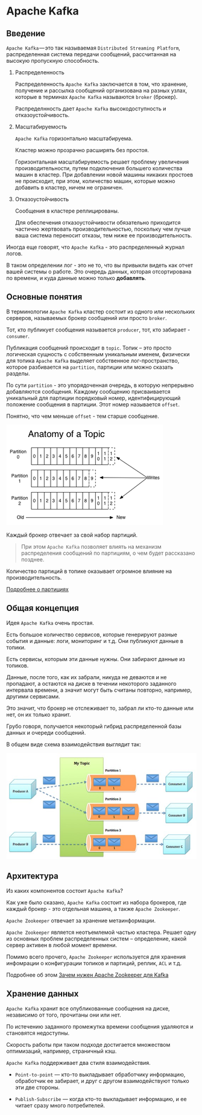 # Apache Kafka

## Введение

`Apache Kafka` — это так называемая `Distributed Streaming Platform`, распределенная система передачи сообщений, рассчитанная на высокую пропускную способность.

1. Распределенность
    
    Распределенность `Apache Kafka` заключается в том, что хранение, получение и рассылка сообщений организована на разных узлах, которые в терминах `Apache Kafka` называются `broker` (брокер).

    Распределнность дает `Apache Kafka` высокодоступность и отказоустойчивость.
    
2. Масштабируемость
    
    `Apache Kafka` горизонтально масштабируема.

    Кластер можно прозрачно расширять без простоя.
    
    Горизонтальная масштабируемость решает проблему увеличения производительности, путем подключения большего количества машин в кластер. При добавлении новой машины никаких простоев не происходит, при этом, количество машин, которые можно добавить в кластер, ничем не ограничен.

3. Отказоустойчивость

    Сообщения в кластере реплицированы.
    
    Для обеспечения отказоустойчивости обязательно приходится частично жертвовать производительностью, поскольку чем лучше ваша система переносит отказы, тем ниже ее производительность. 
    

Иногда еще говорят, что `Apache Kafka` - это распределенный журнал логов.

В таком определении лог - это не то, что вы привыкли видеть как отчет вашей системы о работе.
Это очередь данных, которая отсортирована по времени, и куда данные можно только **добавлять**.

## Основные понятия

В терминологии `Apache Kafka` кластер состоит из одного или нескольких серверов, называемых брокер сообщений или просто `broker`.

Тот, кто публикует сообщения называется `producer`, тот, кто забирает - `consumer`.

Публикация сообщений происходит в `topic`. Топик – это просто логическая сущность с собственным уникальным именем, физически для топика `Apache Kafka` выделяет собственное лог-пространство, которое разбивается на `partition`, партиции или можно сказать разделы.

По сути `partition` - это упорядоченная очередь, в которую непрерывно добавляются сообщения. Каждому сообщению присваивается уникальный для партиции порядковый номер, идентифицирующий положение сообщения в партиции. Этот номер называется `offset`.

Понятно, что чем меньше `offset` - тем старше сообщение.

![Apache Kafka Intro](../../images/kafka/log_anatomy.png)

Каждый брокер отвечает за свой набор партиций.

> При этом `Apache Kafka` позволяет влиять на механизм распределения сообщений по партициям, о чем будет рассказано позднее.

Количество партиций в топике оказывает огромное влияние на производительность.

[Подробнее о партициях](./partitions)

## Общая концепция

Идея `Apache Kafka` очень простая.

Есть большое количество сервисов, которые генерируют разные события и данные: логи, мониторинг и т.д. Они публикуют данные в топики.

Есть сервисы, которым эти данные нужны. Они забирают данные из топиков.

Данные, после того, как их забрали, никуда не деваются и не пропадают, а остаются на диске в течении некоторого заданного интервала времени, а значит могут быть считаны повторно, например, другими сервисами.

Это значит, что брокер не отслеживает то, забрал ли кто-то данные или нет, он их только хранит.

Грубо говоря, получается некоторый гибрид распределенной базы данных и очереди сообщений.

В общем виде схема взаимодействия выглядит так:

![Apache Kafka Intro](../../images/kafka/kafka_intro.jpg)

## Архитектура

Из каких компонентов состоит `Apache Kafka`?

Как уже было сказано, `Apache Kafka` состоит из набора брокеров, где каждый брокер - это отдельная машина, а также `Apache Zookeeper`.

`Apache Zookeeper` отвечает за хранение метаинформации.

`Apache Zookeeper` является неотъемлемой частью кластера. Решает одну из основных проблем распределенных систем – определение, какой сервер активен в любой момент времени.

Помимо всего прочего, `Apache Zookeeper` используется для хранения инфомрации о конфигурации топиков и партиций, реплик, `ACL` и т.д.

Подробнее об этом [Зачем нужен Apache Zookeeper для Kafka](https://www.cloudkarafka.com/blog/2018-07-04-cloudkarafka_what_is_zookeeper.html)

## Хранение данных

`Apache Kafka` хранит все опубликованные сообщения на диске, независимо от того, прочитаны они или нет.

По истечению заданного промежутка времени сообщения удаляются и становятся недоступны.

Скорость работы при таком подходе достигается множеством оптимизаций, например, страничный кэш.








`Apache Kafka` поддерживает два стиля взаимодействия. 

* `Point-to-point` — кто-то выкладывает обработчику информацию, обработчик ее забирает, и друг с другом взаимодействуют только эти две стороны.  

* `Publish-Subscribe` — когда кто-то выкладывает информацию, и ее читает сразу много потребителей.



